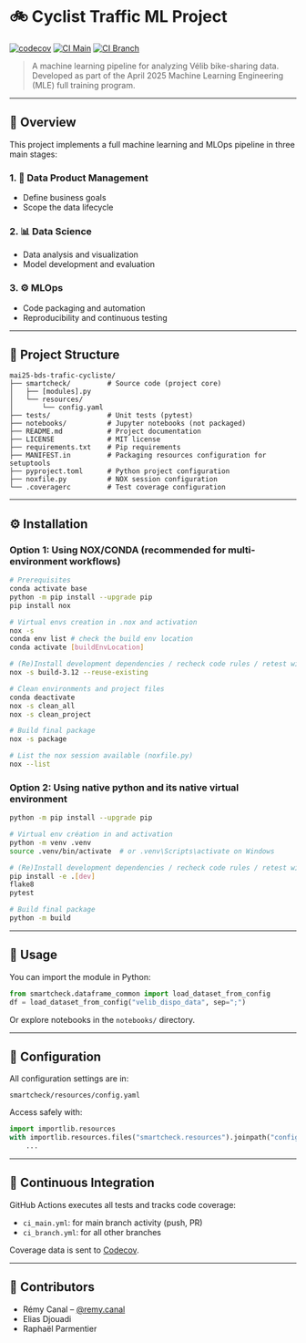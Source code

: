 # 🚲 Cyclist Traffic ML Project

[![codecov](https://codecov.io/gh/zheddhe/mai25-bds-trafic-cycliste/graph/badge.svg?token=6TLD3FM08Z)](https://codecov.io/gh/zheddhe/mai25-bds-trafic-cycliste)
[![CI Main](https://github.com/zheddhe/mai25-bds-trafic-cycliste/actions/workflows/ci_main.yml/badge.svg)](https://github.com/zheddhe/mai25-bds-trafic-cycliste/actions)
[![CI Branch](https://github.com/zheddhe/mai25-bds-trafic-cycliste/actions/workflows/ci_branch.yml/badge.svg)](https://github.com/zheddhe/mai25-bds-trafic-cycliste/actions)

> A machine learning pipeline for analyzing Vélib bike-sharing data.  
> Developed as part of the April 2025 Machine Learning Engineering (MLE) full training program.

---

## 🧭 Overview

This project implements a full machine learning and MLOps pipeline in three main stages:

### 1. 📐 Data Product Management
- Define business goals
- Scope the data lifecycle

### 2. 📊 Data Science
- Data analysis and visualization
- Model development and evaluation

### 3. ⚙️ MLOps
- Code packaging and automation
- Reproducibility and continuous testing

---

## 🧱 Project Structure

```
mai25-bds-trafic-cycliste/
├── smartcheck/         # Source code (project core)
│   ├── [modules].py
│   └── resources/
│       └── config.yaml
├── tests/              # Unit tests (pytest)
├── notebooks/          # Jupyter notebooks (not packaged)
├── README.md           # Project documentation
├── LICENSE             # MIT license
├── requirements.txt    # Pip requirements
├── MANIFEST.in         # Packaging resources configuration for setuptools
├── pyproject.toml      # Python project configuration
├── noxfile.py          # NOX session configuration
└── .coveragerc         # Test coverage configuration
```

---

## ⚙️ Installation

### Option 1: Using NOX/CONDA (recommended for multi-environment workflows)

```bash
# Prerequisites
conda activate base
python -m pip install --upgrade pip
pip install nox

# Virtual envs creation in .nox and activation
nox -s
conda env list # check the build env location
conda activate [buildEnvLocation]

# (Re)Install development dependencies / recheck code rules / retest with coverage
nox -s build-3.12 --reuse-existing

# Clean environments and project files
conda deactivate
nox -s clean_all
nox -s clean_project

# Build final package
nox -s package

# List the nox session available (noxfile.py)
nox --list
```

### Option 2: Using native python and its native virtual environment

```bash
python -m pip install --upgrade pip

# Virtual env création in and activation
python -m venv .venv
source .venv/bin/activate  # or .venv\Scripts\activate on Windows

# (Re)Install development dependencies / recheck code rules / retest with coverage
pip install -e .[dev]
flake8
pytest

# Build final package
python -m build
```

---

## 🚀 Usage

You can import the module in Python:

```python
from smartcheck.dataframe_common import load_dataset_from_config
df = load_dataset_from_config("velib_dispo_data", sep=";")
```

Or explore notebooks in the `notebooks/` directory.

---

## 🔧 Configuration

All configuration settings are in:

```
smartcheck/resources/config.yaml
```

Access safely with:

```python
import importlib.resources
with importlib.resources.files("smartcheck.resources").joinpath("config.yaml").open("r") as f:
    ...
```

---

## 🔄 Continuous Integration

GitHub Actions executes all tests and tracks code coverage:

- `ci_main.yml`: for main branch activity (push, PR)
- `ci_branch.yml`: for all other branches

Coverage data is sent to [Codecov](https://codecov.io/gh/zheddhe/mai25-bds-trafic-cycliste).

---

## 👥 Contributors

- Rémy Canal – [@remy.canal](mailto:remy.canal@live.fr)  
- Elias Djouadi  
- Raphaël Parmentier